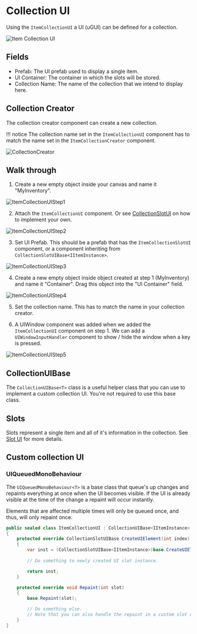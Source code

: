 # Collection UI

Using the `ItemCollectionUI` a UI (uGUI) can be defined for a collection.

![Item Collection UI](Assets/ItemCollectionUI.png)

## Fields

- Prefab: The UI prefab used to display a single item.
- UI Container: The container in which the slots will be stored.
- Collection Name: The name of the collection that we intend to display here.

## Collection Creator

The collection creator component can create a new collection. 

!!! notice
	The collection name set in the `ItemCollectionUI` component has to match the name set in the `ItemCollectionCreator` component.

![CollectionCreator](Assets/CollectionCreator.png)

## Walk through

1. Create a new empty object inside your canvas and name it "MyInventory".

![ItemCollectionUIStep1](Assets/ItemCollectionUIStep1.png)

2. Attach the `ItemCollectionUI` component. Or see [CollectionSlotUI](CollectionSlotUI.md) on how to implement your own.

![ItemCollectionUIStep2](Assets/ItemCollectionUIStep2.png)

3. Set UI Prefab. This should be a prefab that has the `ItemCollectionSlotUI` component, or a component inheriting from `CollectionSlotUIBase<IItemInstance>`.

![ItemCollectionUIStep3](Assets/ItemCollectionUIStep3.png)

4. Create a new empty object inside object created at step 1 (MyInventory) and name it "Container". Drag this object into the "UI Container" field.

![ItemCollectionUIStep4](Assets/ItemCollectionUIStep4.png)

5. Set the collection name. This has to match the name in your collection creator.

6. A UIWindow component was added when we added the `ItemCollectionUI` component on step 1. We can add a `UIWindowInputHandler` component to show / hide the window when a key is pressed.

![ItemCollectionUIStep5](Assets/ItemCollectionUIStep5.png)

## CollectionUIBase<T>

The `CollectionUIBase<T>` class is a useful helper class that you can use to implement a custom collection UI. You're not required to use this base class.

## Slots

Slots represent a single item and all of it's information in the collection. See [Slot UI](CollectionSlotUI.md) for more details.

## Custom collection UI

### UIQueuedMonoBehaviour<T>

The `UIQueuedMonoBehaviour<T>` is a base class that queue's up changes and repaints everything at once when the UI becomes visible. If the UI is already visible at the time of the change a repaint will occur instantly.

Elements that are affected multiple times will only be queued once, and thus, will only repaint once.

```csharp
public sealed class ItemCollectionUI : CollectionUIBase<IItemInstance>
{
	protected override CollectionSlotUIBase CreateUIElement(int index)
	{
		var inst = (CollectionSlotUIBase<IItemInstance>)base.CreateUIElement(index);
		
		// Do something to newly created UI slot instance.

		return inst;
	}

	protected override void Repaint(int slot)
	{
		base.Repaint(slot);

		// Do something else.
		// Note that you can also handle the repaint in a custom slot class.
	}
}
```